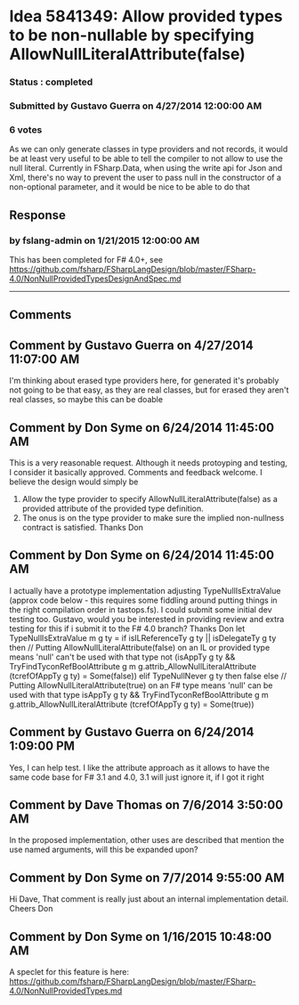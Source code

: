 # Idea 5841349: Allow provided types to be non-nullable by specifying AllowNullLiteralAttribute(false) #

### Status : completed

### Submitted by Gustavo Guerra on 4/27/2014 12:00:00 AM

### 6 votes

As we can only generate classes in type providers and not records, it would be at least very useful to be able to tell the compiler to not allow to use the null literal.
Currently in FSharp.Data, when using the write api for Json and Xml, there's no way to prevent the user to pass null in the constructor of a non-optional parameter, and it would be nice to be able to do that



## Response 
### by fslang-admin on 1/21/2015 12:00:00 AM

This has been completed for F# 4.0+, see https://github.com/fsharp/FSharpLangDesign/blob/master/FSharp-4.0/NonNullProvidedTypesDesignAndSpec.md

------------------------
## Comments


## Comment by Gustavo Guerra on 4/27/2014 11:07:00 AM
I'm thinking about erased type providers here, for generated it's probably not going to be that easy, as they are real classes, but for erased they aren't real classes, so maybe this can be doable


## Comment by Don Syme on 6/24/2014 11:45:00 AM
This is a very reasonable request. Although it needs protoyping and testing, I consider it basically approved. Comments and feedback welcome.
I believe the design would simply be
1. Allow the type provider to specify AllowNullLiteralAttribute(false) as a provided attribute of the provided type definition.
2. The onus is on the type provider to make sure the implied non-nullness contract is satisfied.
Thanks
Don


## Comment by Don Syme on 6/24/2014 11:45:00 AM
I actually have a prototype implementation adjusting TypeNullIsExtraValue (approx code below - this requires some fiddling around putting things in the right compilation order in tastops.fs). I could submit some initial dev testing too. Gustavo, would you be interested in providing review and extra testing for this if i submit it to the F# 4.0 branch?
Thanks
Don
let TypeNullIsExtraValue m g ty =
if isILReferenceTy g ty || isDelegateTy g ty then
// Putting AllowNullLiteralAttribute(false) on an IL or provided type means 'null' can't be used with that type
not (isAppTy g ty && TryFindTyconRefBoolAttribute g m g.attrib_AllowNullLiteralAttribute (tcrefOfAppTy g ty) = Some(false))
elif TypeNullNever g ty then false
else
// Putting AllowNullLiteralAttribute(true) on an F# type means 'null' can be used with that type
isAppTy g ty && TryFindTyconRefBoolAttribute g m g.attrib_AllowNullLiteralAttribute (tcrefOfAppTy g ty) = Some(true))


## Comment by Gustavo Guerra on 6/24/2014 1:09:00 PM
Yes, I can help test. I like the attribute approach as it allows to have the same code base for F# 3.1 and 4.0, 3.1 will just ignore it, if I got it right


## Comment by Dave Thomas on 7/6/2014 3:50:00 AM
In the proposed implementation, other uses are described that mention the use named arguments, will this be expanded upon?


## Comment by Don Syme on 7/7/2014 9:55:00 AM
Hi Dave,
That comment is really just about an internal implementation detail.
Cheers
Don


## Comment by Don Syme on 1/16/2015 10:48:00 AM
A speclet for this feature is here: https://github.com/fsharp/FSharpLangDesign/blob/master/FSharp-4.0/NonNullProvidedTypes.md


